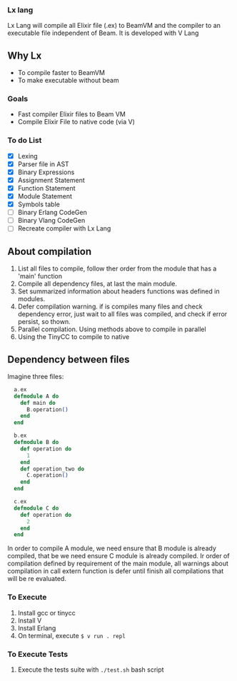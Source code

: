### Lx lang
 Lx Lang will compile all Elixir file (.ex) to BeamVM and the compiler to an executable file independent of Beam.
 It is developed with V Lang

## Why Lx
 - To compile faster to BeamVM
 - To make executable without beam

### Goals
 - Fast compiler Elixir files to Beam VM
 - Compile Elixir File to native code (via V)


### To do List
 - [x] Lexing
 - [x] Parser file in AST
 - [x] Binary Expressions
 - [x] Assignment Statement
 - [x] Function Statement
 - [x] Module Statement
 - [x] Symbols table
 - [ ] Binary Erlang CodeGen
 - [ ] Binary Vlang CodeGen
 - [ ] Recreate compiler with Lx Lang

## About compilation
1. List all files to compile, follow ther order from the module that has a 'main' function
2. Compile all dependency files, at last the main module.
3. Set summarized information about headers functions was defined in modules.
4. Defer compilation warning. if is compiles many files and check dependency error, just wait to all files was compiled, and check if error persist, so thown.
5. Parallel compilation. Using methods above to compile in parallel
6. Using the TinyCC to compile to native

## Dependency between files

Imagine three files:

```elixir
  a.ex
  defmodule A do
    def main do
      B.operation()
    end
  end

  b.ex
  defmodule B do
    def operation do
      1
    end
    def operation_two do
      C.operation()
    end
  end

  c.ex
  defmodule C do
    def operation do
      2
    end
  end
```
  In order to compile A module, we need ensure that B module is already compiled, that be we need ensure C module is already compiled.
  Ir order of compilation defined by requirement of the main module, all warnings about compilation in call extern function is defer until finish all compilations that will be re evaluated.



### To Execute
1. Install gcc or tinycc
2. Install V
3. Install Erlang
4. On terminal, execute
  `$ v run . repl`

### To Execute Tests
1. Execute the tests suite with `./test.sh` bash script
